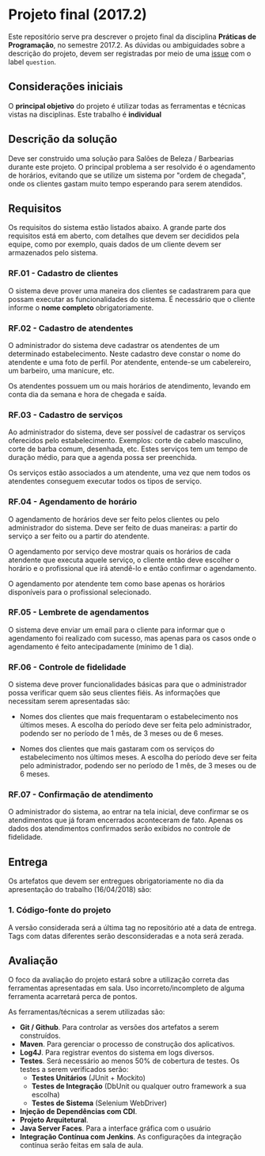 # Projeto final (2017.2)

Este repositório serve pra descrever o projeto final da disciplina **Práticas de Programação**, no semestre 2017.2. As dúvidas ou ambiguidades sobre a descrição do projeto, devem ser registradas por meio de uma [issue](https://github.com/ads-ifpb-praticas/projeto-20172/issues) com o label `question`.

## Considerações iniciais

O **principal objetivo** do projeto é utilizar todas as ferramentas e técnicas vistas na disciplinas. Este trabalho é **individual**

## Descrição da solução

Deve ser construido uma solução para Salões de Beleza / Barbearias durante este projeto. O principal problema a ser resolvido é o agendamento de horários, evitando que se utilize um sistema por "ordem de chegada", onde os clientes gastam muito tempo esperando para serem atendidos.

## Requisitos

Os requisitos do sistema estão listados abaixo. A grande parte dos requisitos está em aberto, com detalhes que devem ser decididos pela equipe, como por exemplo, quais dados de um cliente devem ser armazenados pelo sistema.

### **RF.01 - Cadastro de clientes**

O sistema deve prover uma maneira dos clientes se cadastrarem para que possam executar as funcionalidades do sistema. É necessário que o cliente informe o **nome completo** obrigatoriamente.

### **RF.02 - Cadastro de atendentes**

O administrador do sistema deve cadastrar os atendentes de um determinado estabelecimento. Neste cadastro deve constar o nome do atendente e uma foto de perfil. Por atendente, entende-se um cabelereiro, um barbeiro, uma manicure, etc.

Os atendentes possuem um ou mais horários de atendimento, levando em conta dia da semana e hora de chegada e saída.

### **RF.03 - Cadastro de serviços**

Ao administrador do sistema, deve ser possível de cadastrar os serviços oferecidos pelo estabelecimento. Exemplos: corte de cabelo masculino, corte de barba comum, desenhada, etc. Estes serviços tem um tempo de duração médio, para que a agenda possa ser preenchida.

Os serviços estão associados a um atendente, uma vez que nem todos os atendentes conseguem executar todos os tipos de serviço.

### **RF.04 - Agendamento de horário**

O agendamento de horários deve ser feito pelos clientes ou pelo administrador do sistema. Deve ser feito de duas maneiras: a partir do serviço a ser feito ou a partir do atendente.

O agendamento por serviço deve mostrar quais os horários de cada atendente que executa aquele serviço, o cliente então deve escolher o horário e o profissional que irá atendê-lo e então confirmar o agendamento.

O agendamento por atendente tem como base apenas os horários disponíveis para o profissional selecionado.

### **RF.05 - Lembrete de agendamentos**

O sistema deve enviar um email para o cliente para informar que o agendamento foi realizado com sucesso, mas apenas para os casos onde o agendamento é feito antecipadamente (mínimo de 1 dia).

### **RF.06 - Controle de fidelidade**

O sistema deve prover funcionalidades básicas para que o administrador possa verificar quem são seus clientes fiéis. As informações que necessitam serem apresentadas são:

- Nomes dos clientes que mais frequentaram o estabelecimento nos últimos meses. A escolha do período deve ser feita pelo administrador, podendo ser no período de 1 mês, de 3 meses ou de 6 meses.

- Nomes dos clientes que mais gastaram com os serviços do estabelecimento nos últimos meses. A escolha do período deve ser feita pelo administrador, podendo ser no período de 1 mês, de 3 meses ou de 6 meses.

### **RF.07 - Confirmação de atendimento**

O administrador do sistema, ao entrar na tela inicial, deve confirmar se os atendimentos que já foram encerrados aconteceram de fato. Apenas os dados dos atendimentos confirmados serão exibidos no controle de fidelidade.

## Entrega

Os artefatos que devem ser entregues obrigatoriamente no dia da apresentação do trabalho (16/04/2018) são:

### 1. Código-fonte do projeto

A versão considerada será a última tag no repositório até a data de entrega. Tags com datas diferentes serão desconsideradas e a nota será zerada.

## Avaliação

O foco da avaliação do projeto estará sobre a utilização correta das ferramentas apresentadas em sala. Uso incorreto/incompleto de alguma ferramenta acarretará perca de pontos.

As ferramentas/técnicas a serem utilizadas são:

- **Git / Github**. Para controlar as versões dos artefatos a serem construídos.
- **Maven**. Para gerenciar o processo de construção dos aplicativos.
- **Log4J**. Para registrar eventos do sistema em logs diversos.
- **Testes**. Será necessário ao menos 50% de cobertura de testes. Os testes a serem verificados serão:
    + **Testes Unitários** (JUnit + Mockito)
    + **Testes de Integração** (DbUnit ou qualquer outro framework a sua escolha)
    + **Testes de Sistema** (Selenium WebDriver)
- **Injeção de Dependências com CDI**.
- **Projeto Arquitetural**.
- **Java Server Faces**. Para a interface gráfica com o usuário
- **Integração Contínua com Jenkins**. As configurações da integração contínua serão feitas em sala de aula.